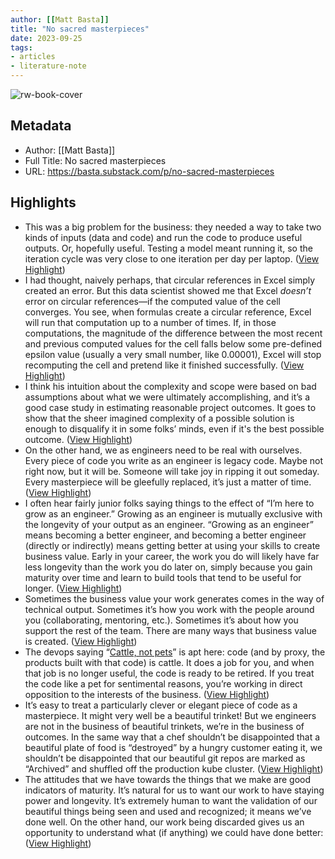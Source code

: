 ```yaml
---
author: [[Matt Basta]]
title: "No sacred masterpieces"
date: 2023-09-25
tags: 
- articles
- literature-note
---
```

![rw-book-cover](https://substackcdn.com/icons/substack/favicon-32x32.png)

## Metadata
- Author: [[Matt Basta]]
- Full Title: No sacred masterpieces
- URL: https://basta.substack.com/p/no-sacred-masterpieces

## Highlights
- This was a big problem for the business: they needed a way to take two kinds of inputs (data and code) and run the code to produce useful outputs. Or, hopefully useful. Testing a model meant running it, so the iteration cycle was very close to one iteration per day per laptop. ([View Highlight](https://read.readwise.io/read/01hb5qy8ym8zx8sf66w3p5s9js))
- I had thought, naively perhaps, that circular references in Excel simply created an error. But this data scientist showed me that Excel *doesn’t* error on circular references—if the computed value of the cell converges.
  You see, when formulas create a circular reference, Excel will run that computation up to a number of times. If, in those computations, the magnitude of the difference between the most recent and previous computed values for the cell falls below some pre-defined epsilon value (usually a very small number, like 0.00001), Excel will stop recomputing the cell and pretend like it finished successfully. ([View Highlight](https://read.readwise.io/read/01hb5r9p3vxnr95asym8rvwzh1))
- I think his intuition about the complexity and scope were based on bad assumptions about what we were ultimately accomplishing, and it’s a good case study in estimating reasonable project outcomes. It goes to show that the sheer imagined complexity of a possible solution is enough to disqualify it in some folks’ minds, even if it's the best possible outcome. ([View Highlight](https://read.readwise.io/read/01hb5rccbrr5q6k9b8xc7yy8c8))
- On the other hand, we as engineers need to be real with ourselves. Every piece of code you write as an engineer is legacy code. Maybe not right now, but it will be. Someone will take joy in ripping it out someday. Every masterpiece will be gleefully replaced, it’s just a matter of time. ([View Highlight](https://read.readwise.io/read/01hb5rz6xetfazd07t5sqv8eak))
- I often hear fairly junior folks saying things to the effect of “I’m here to grow as an engineer.” Growing as an engineer is mutually exclusive with the longevity of your output as an engineer. “Growing as an engineer” means becoming a better engineer, and becoming a better engineer (directly or indirectly) means getting better at using your skills to create business value. Early in your career, the work you do will likely have far less longevity than the work you do later on, simply because you gain maturity over time and learn to build tools that tend to be useful for longer. ([View Highlight](https://read.readwise.io/read/01hb5s04646037xt5prsmfjzmm))
- Sometimes the business value your work generates comes in the way of technical output. Sometimes it’s how you work with the people around you (collaborating, mentoring, etc.). Sometimes it’s about how you support the rest of the team. There are many ways that business value is created. ([View Highlight](https://read.readwise.io/read/01hb5s0bwq7rxha1ygzcxh3wd6))
- The devops saying “[Cattle, not pets](http://cloudscaling.com/blog/cloud-computing/the-history-of-pets-vs-cattle/)” is apt here: code (and by proxy, the products built with that code) is cattle. It does a job for you, and when that job is no longer useful, the code is ready to be retired. If you treat the code like a pet for sentimental reasons, you’re working in direct opposition to the interests of the business. ([View Highlight](https://read.readwise.io/read/01hb5s18k2z6jmdmrdqbyq0e39))
- It’s easy to treat a particularly clever or elegant piece of code as a masterpiece. It might very well be a beautiful trinket! But we engineers are not in the business of beautiful trinkets, we’re in the business of outcomes. In the same way that a chef shouldn’t be disappointed that a beautiful plate of food is “destroyed” by a hungry customer eating it, we shouldn’t be disappointed that our beautiful git repos are marked as “Archived” and shuffled off the production kube cluster. ([View Highlight](https://read.readwise.io/read/01hb5s2b7t33rsw8r0v8y5dswg))
- The attitudes that we have towards the things that we make are good indicators of maturity. It’s natural for us to want our work to have staying power and longevity. It’s extremely human to want the validation of our beautiful things being seen and used and recognized; it means we’ve done well. On the other hand, our work being discarded gives us an opportunity to understand what (if anything) we could have done better: ([View Highlight](https://read.readwise.io/read/01hb5s2nsmsg0n16ng7dq743a9))
